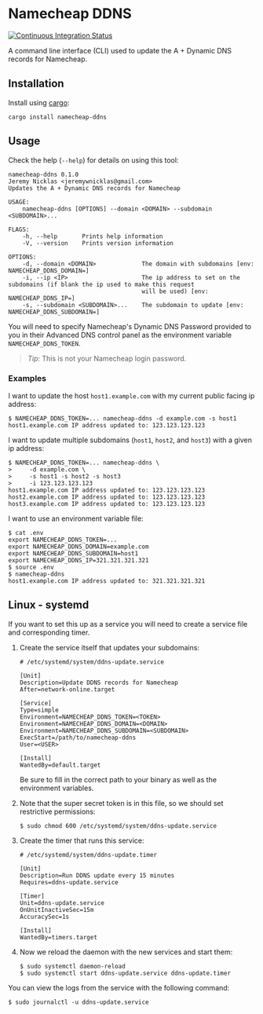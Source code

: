 # Namecheap DDNS

[![Continuous Integration Status](https://github.com/nickjer/namecheap-ddns/workflows/Continuous%20integration/badge.svg)](https://github.com/nickjer/namecheap-ddns/actions)

A command line interface (CLI) used to update the A + Dynamic DNS records for
Namecheap.

## Installation

Install using [cargo]:

```shell
cargo install namecheap-ddns
```

## Usage

Check the help (`--help`) for details on using this tool:

```shell
namecheap-ddns 0.1.0
Jeremy Nicklas <jeremywnicklas@gmail.com>
Updates the A + Dynamic DNS records for Namecheap

USAGE:
    namecheap-ddns [OPTIONS] --domain <DOMAIN> --subdomain <SUBDOMAIN>...

FLAGS:
    -h, --help       Prints help information
    -V, --version    Prints version information

OPTIONS:
    -d, --domain <DOMAIN>             The domain with subdomains [env: NAMECHEAP_DDNS_DOMAIN=]
    -i, --ip <IP>                     The ip address to set on the subdomains (if blank the ip used to make this request
                                      will be used) [env: NAMECHEAP_DDNS_IP=]
    -s, --subdomain <SUBDOMAIN>...    The subdomain to update [env: NAMECHEAP_DDNS_SUBDOMAIN=]
```

You will need to specify Namecheap's Dynamic DNS Password provided to you in
their Advanced DNS control panel as the environment variable
`NAMECHEAP_DDNS_TOKEN`.

> *Tip:* This is not your Namecheap login password.

### Examples

I want to update the host `host1.example.com` with my current public facing ip
address:

```console
$ NAMECHEAP_DDNS_TOKEN=... namecheap-ddns -d example.com -s host1
host1.example.com IP address updated to: 123.123.123.123
```

I want to update multiple subdomains (`host1`, `host2`, and `host3`) with a
given ip address:

```console
$ NAMECHEAP_DDNS_TOKEN=... namecheap-ddns \
>     -d example.com \
>     -s host1 -s host2 -s host3
>     -i 123.123.123.123
host1.example.com IP address updated to: 123.123.123.123
host2.example.com IP address updated to: 123.123.123.123
host3.example.com IP address updated to: 123.123.123.123
```

I want to use an environment variable file:

```console
$ cat .env
export NAMECHEAP_DDNS_TOKEN=...
export NAMECHEAP_DDNS_DOMAIN=example.com
export NAMECHEAP_DDNS_SUBDOMAIN=host1
export NAMECHEAP_DDNS_IP=321.321.321.321
$ source .env
$ namecheap-ddns
host1.example.com IP address updated to: 321.321.321.321
```

## Linux - systemd

If you want to set this up as a service you will need to create a service file
and corresponding timer.

1. Create the service itself that updates your subdomains:

   ```desktop
   # /etc/systemd/system/ddns-update.service

   [Unit]
   Description=Update DDNS records for Namecheap
   After=network-online.target

   [Service]
   Type=simple
   Environment=NAMECHEAP_DDNS_TOKEN=<TOKEN>
   Environment=NAMECHEAP_DDNS_DOMAIN=<DOMAIN>
   Environment=NAMECHEAP_DDNS_SUBDOMAIN=<SUBDOMAIN>
   ExecStart=/path/to/namecheap-ddns
   User=<USER>

   [Install]
   WantedBy=default.target
   ```

   Be sure to fill in the correct path to your binary as well as the
   environment variables.

2. Note that the super secret token is in this file, so we should set
   restrictive permissions:

   ```console
   $ sudo chmod 600 /etc/systemd/system/ddns-update.service
   ```

3. Create the timer that runs this service:

   ```desktop
   # /etc/systemd/system/ddns-update.timer

   [Unit]
   Description=Run DDNS update every 15 minutes
   Requires=ddns-update.service

   [Timer]
   Unit=ddns-update.service
   OnUnitInactiveSec=15m
   AccuracySec=1s

   [Install]
   WantedBy=timers.target
   ```

4. Now we reload the daemon with the new services and start them:

   ```console
   $ sudo systemctl daemon-reload
   $ sudo systemctl start ddns-update.service ddns-update.timer
   ```

You can view the logs from the service with the following command:

```console
$ sudo journalctl -u ddns-update.service
```

[cargo]: https://doc.rust-lang.org/cargo/
